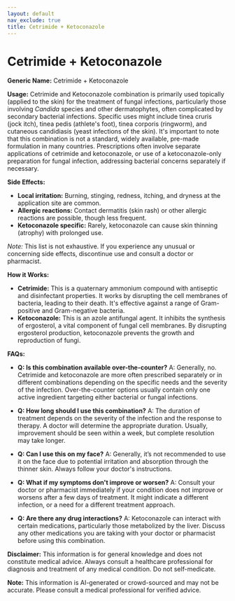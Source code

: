 ```yaml
---
layout: default
nav_exclude: true
title: Cetrimide + Ketoconazole
---
```


# Cetrimide + Ketoconazole

**Generic Name:** Cetrimide + Ketoconazole

**Usage:**  Cetrimide and Ketoconazole combination is primarily used topically (applied to the skin) for the treatment of fungal infections, particularly those involving *Candida* species and other dermatophytes, often complicated by secondary bacterial infections.  Specific uses might include tinea cruris (jock itch), tinea pedis (athlete's foot), tinea corporis (ringworm), and cutaneous candidiasis (yeast infections of the skin).  It's important to note that this combination is not a standard, widely available, pre-made formulation in many countries.  Prescriptions often involve separate applications of cetrimide and ketoconazole, or use of a ketoconazole-only preparation for fungal infection, addressing bacterial concerns separately if necessary.


**Side Effects:**

* **Local irritation:**  Burning, stinging, redness, itching, and dryness at the application site are common.
* **Allergic reactions:**  Contact dermatitis (skin rash) or other allergic reactions are possible, though less frequent.
* **Ketoconazole specific:**  Rarely, ketoconazole can cause skin thinning (atrophy) with prolonged use.

*Note:*  This list is not exhaustive.  If you experience any unusual or concerning side effects, discontinue use and consult a doctor or pharmacist.


**How it Works:**

* **Cetrimide:** This is a quaternary ammonium compound with antiseptic and disinfectant properties. It works by disrupting the cell membranes of bacteria, leading to their death.  It's effective against a range of Gram-positive and Gram-negative bacteria.
* **Ketoconazole:** This is an azole antifungal agent. It inhibits the synthesis of ergosterol, a vital component of fungal cell membranes.  By disrupting ergosterol production, ketoconazole prevents the growth and reproduction of fungi.


**FAQs:**

* **Q: Is this combination available over-the-counter?** A:  Generally, no.  Cetrimide and ketoconazole are more often prescribed separately or in different combinations depending on the specific needs and the severity of the infection.  Over-the-counter options usually contain only one active ingredient targeting either bacterial or fungal infections.

* **Q:  How long should I use this combination?** A: The duration of treatment depends on the severity of the infection and the response to therapy.  A doctor will determine the appropriate duration.  Usually, improvement should be seen within a week, but complete resolution may take longer.

* **Q: Can I use this on my face?** A:  Generally, it’s not recommended to use it on the face due to potential irritation and absorption through the thinner skin.  Always follow your doctor's instructions.

* **Q: What if my symptoms don't improve or worsen?** A:  Consult your doctor or pharmacist immediately if your condition does not improve or worsens after a few days of treatment.  It might indicate a different infection, or a need for a different treatment approach.

* **Q: Are there any drug interactions?** A: Ketoconazole can interact with certain medications, particularly those metabolized by the liver.  Discuss any other medications you are taking with your doctor or pharmacist before using this combination.


**Disclaimer:** This information is for general knowledge and does not constitute medical advice.  Always consult a healthcare professional for diagnosis and treatment of any medical condition.  Do not self-medicate.


**Note:** This information is AI-generated or crowd-sourced and may not be accurate. Please consult a medical professional for verified advice.